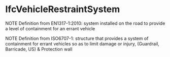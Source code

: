 IfcVehicleRestraintSystem
=========================
NOTE Definition from EN1317-1:2010: system installed on the road to provide a
level of containment for an errant vehicle  
  
NOTE Definition from ISO6707-1: structure that provides a system of
containment for errant vehicles so as to limit damage or injury, (Guardrail,
Barricade, US) & Protection wall  


